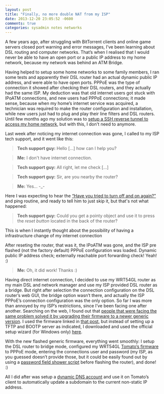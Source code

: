 ```yaml
---
layout: post
title: "Finally, no more double NAT from my ISP"
date: 2013-12-20 23:05:52 -0600
comments: true
categories: sysadmin notes networks
---
```



A few years ago, after struggling with BitTorrent clients and online game servers closed port warning and error messages, I’ve been learning about DSL routing and computer networks. That’s when I realised that I would never be able to have an open port or a public IP address to my home network, because my network was behind an ATM Bridge.

Having helped to setup some home networks to some family members, I ran some tests and apparently their DSL router had an actual dynamic public IP address, and were able to have open ports. PPPoE was the type of connection it showed after checking their DSL routers, and they actually had the same ISP. My deduction was that old internet users got stuck with IPoATM connections, and new users had PPPoE connections; it made sense, because when my home’s internet service was acquired, a technician was required to make the router configuration and installation, while new users just had to plug and play their line filters and DSL routers. Until few months ago my solution was to [setup a SSH reverse tunnel to access my home network](http://davidhsiehlo.com/blog/2013/12/15/bypassing-a-nat-slash-firewall-by-reverse-ssh-tunneling/), but with this, I don't need to anymore.



Last week after noticing my internet connection was gone, I called to my ISP tech support, and it went like this:

<!-- more -->

>**Tech support guy:** Hello […] how can I help you?

>**Me:** I don't have internet connection.

>**Tech support guy:** All right, let me check […]

>**Tech support guy:** Sir, are you nearby the router?

>**Me:** Yes... -_-

Here I was expecting to hear the [“Have you tried to turn off and on again?”](http://www.youtube.com/watch?feature=player_detailpage&v=nn2FB1P_Mn8#t=10) and ping routine, and ready to tell him to just skip it, but that's not what happened:

>**Tech support guy:** Could you get a pointy object and use it to press the *reset button* located in the back of the router?

This is when I instantly thought about the possibility of having a infrastructure change of my internet connection

After reseting the router, that was it, the IPoATM was gone, and the ISP pre flashed (not the factory default)
PPPoE configuration was loaded. Dynamic public IP address check; externally reachable port forwarding check! Yeah! :)

>**Me:** Oh, it did work! Thanks :)


Having direct internet connection, I decided to use my WRT54GL router as my main DSL and network manager and use my ISP provided DSL router as a bridge. But right after selection the connection configuration on the DSL router’s web GUI, the bridge option wasn’t there, and actually the ISP PPPoE’s connection configuration was the only option. So far I was more than annoyed by my ISP’s restrictions, since I’ve been facing one after another. Searching on the web, I found out that [people that were facing the same problem solved it by upgrading their firmware to a newer generic version](http://www.boards.ie/vbulletin/showthread.php?p=63841326#post63841326). I used the firmware linked in [that post](http://www.boards.ie/vbulletin/showthread.php?p=63841326#post63841326), but instead of setting up a TFTP and BOOTP server as indicated, I downloaded and used the official setup wizard (for Windows only) [here](http://download.modem-help.co.uk/mfcs-A/Alcatel/Modems/TG585/v7/Wizards/Setup/Windows/EN/).

With the new flashed generic firmware, everything went smoothly: I setup the DSL router to bridge mode, configured my WRT54GL [Tomato’s firmware](http://www.polarcloud.com/tomato) to PPPoE mode, entering the connections user and password (my ISP, as you guessed doesn’t provide those, but it could be easily found out by using a [password field shower script](http://stackoverflow.com/questions/1383142/show-password-as-text-control) before flashing the router), and done! :)

All I did after was setup a [dynamic DNS account](http://www.noip.com) and use it on Tomato’s client to automatically update a subdomain to the current non-static IP address.

